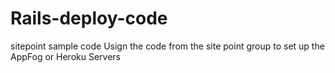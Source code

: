 # Rails-deploy-code
sitepoint sample code
Usign the code from the site point group to set up the AppFog or Heroku Servers
